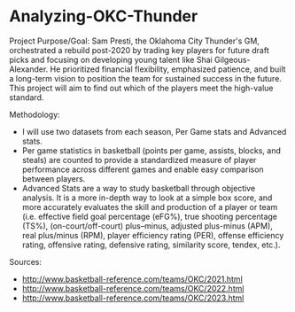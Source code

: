 # Analyzing-OKC-Thunder

Project Purpose/Goal: 
Sam Presti, the Oklahoma City Thunder's GM, orchestrated a rebuild post-2020 by trading key players for future draft picks and focusing on developing young talent like Shai Gilgeous-Alexander. He prioritized financial flexibility, emphasized patience, and built a long-term vision to position the team for sustained success in the future. This project will aim to find out which of the players meet the high-value standard. 

Methodology: 
- I will use two datasets from each season, Per Game stats and Advanced stats.
- Per game statistics in basketball (points per game, assists, blocks, and steals) are counted to provide a standardized measure of player performance across different games and enable easy comparison between players.
- Advanced Stats are a way to study basketball through objective analysis. It is a more in-depth way to look at a simple box score, and more accurately evaluates the skill and production of a player or team (i.e. effective field goal percentage (eFG%), true shooting percentage (TS%), (on-court/off-court) plus–minus, adjusted plus-minus (APM), real plus/minus (RPM), player efficiency rating (PER), offense efficiency rating, offensive rating, defensive rating, similarity score, tendex, etc.).

Sources:
- http://www.basketball-reference.com/teams/OKC/2021.html
- http://www.basketball-reference.com/teams/OKC/2022.html
- http://www.basketball-reference.com/teams/OKC/2023.html
